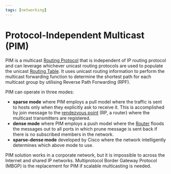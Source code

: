```yaml
---
tags: [networking]
---
```


# Protocol-Independent Multicast (PIM)

PIM is a multicast [Routing Protocol](202207061815.md) that is independent of IP
routing protocol and can leverage whichever unicast routing protocols are used
to populate the unicast [Routing Table](202210112056.md). It uses unicast
routing information to perform the multicast forwarding function to determine
the shortest path for each multicast group by utilising Reverse Path Forwarding
(RPF).

PIM can operate in three modes:
- **sparse mode** where PIM employs a pull model where the traffic is sent to
  hosts only when they explicitly ask to receive it. This is accomplished by
  join message to the [rendezvous point](202302201809.md) (RP, a router) where
  the multicast transmitters are registered.
- **dense mode** where PIM employs a push model where the
  [Router](202207061800.md) floods the messages out to all ports in which prune
  message is sent back if there is no subscribed members in the network.
- **sparse-dense mode** developed by Cisco where the network intelligently
  determines which above mode to use.

PIM solution works in a corporate network, but it is impossible to across the
Internet and shared IP networks. Multiprotocol Border Gateway Protocol (MBGP) is
the replacement for PIM if scalable multicasting is needed.
